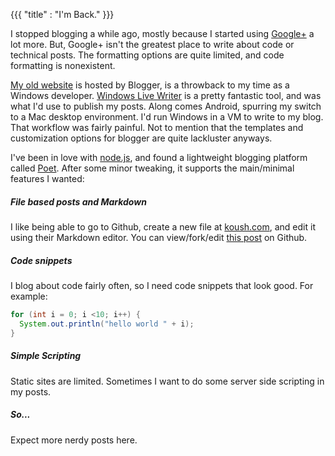 {{{
  "title" : "I'm Back."
}}}

I stopped blogging a while ago, mostly because I started using [Google+](https://plus.google.com/103583939320326217147/posts) a lot more.
But, Google+ isn't the greatest place to write about code or technical posts. The formatting options are quite limited, and code formatting is nonexistent.

[My old website](http://www.koushikdutta.com) is hosted by Blogger, is a throwback to my time as a Windows developer.
[Windows Live Writer](http://www.live-writer.net/windows-live-writer-download/) is a pretty fantastic tool, and was what I'd use to publish my posts.
Along comes Android, spurring my switch to a Mac desktop environment. I'd run Windows in a VM to write to my blog. That workflow was fairly painful.
Not to mention that the templates and customization options for blogger are quite lackluster anyways.

I've been in love with [node.js](http://nodejs.org/), and found a lightweight blogging platform called [Poet](http://jsantell.github.io/poet/).
After some minor tweaking, it supports the main/minimal features I wanted:

##### File based posts and Markdown
I like being able to go to Github, create a new file at [koush.com](https://github.com/koush/koush.com), and edit it using their Markdown editor.
You can view/fork/edit [this post](https://github.com/koush/koush.com/blob/master/_posts/first.md) on Github.

##### Code snippets
I blog about code fairly often, so I need code snippets that look good. For example:

```java
for (int i = 0; i <10; i++) {
  System.out.println("hello world " + i);
}
```

##### Simple Scripting
Static sites are limited. Sometimes I want to do some server side scripting in my posts.

##### So...
Expect more nerdy posts here.